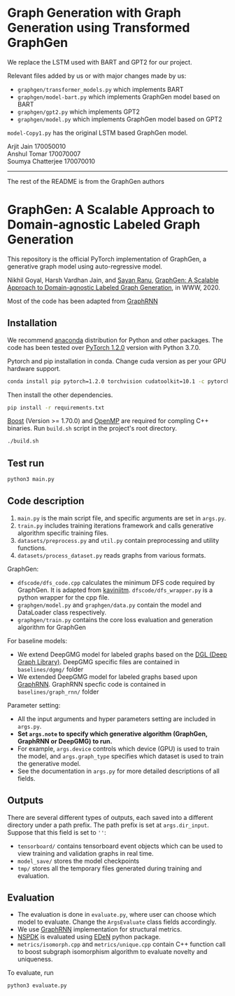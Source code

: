 # Graph Generation with Graph Generation using Transformed GraphGen

We replace the LSTM used with BART and GPT2 for our project.

Relevant files added by us or with major changes made by us:
- `graphgen/transformer_models.py` which implements BART
- `graphgen/model-bart.py` which implements GraphGen model based on BART
- `graphgen/gpt2.py` which implements GPT2
- `graphgen/model.py` which implements GraphGen model based on GPT2

`model-Copy1.py` has the original LSTM based GraphGen model.

Arjit Jain 170050010<br>
Anshul Tomar 170070007<br>
Soumya Chatterjee 170070010<br>

---
The rest of the README is from the GraphGen authors

# GraphGen: A Scalable Approach to Domain-agnostic Labeled Graph Generation

This repository is the official PyTorch implementation of GraphGen, a generative graph model using auto-regressive model.

Nikhil Goyal, Harsh Vardhan Jain, and [Sayan Ranu](http://www.cse.iitd.ac.in/~sayan/index.html), [GraphGen: A Scalable Approach to Domain-agnostic Labeled Graph Generation](https://arxiv.org/pdf/2001.08184.pdf), in WWW, 2020.

Most of the code has been adapted from [GraphRNN](https://github.com/snap-stanford/GraphRNN)

## Installation

We recommend [anaconda](https://www.anaconda.com/distribution/) distribution for Python and other packages. The code has been tested over [PyTorch 1.2.0](https://pytorch.org/) version with Python 3.7.0.

Pytorch and pip installation in conda. Change cuda version as per your GPU hardware support.

```bash
conda install pip pytorch=1.2.0 torchvision cudatoolkit=10.1 -c pytorch
```

Then install the other dependencies.

```bash
pip install -r requirements.txt
```

[Boost](https://www.boost.org/) (Version >= 1.70.0) and [OpenMP](https://www.openmp.org/) are required for compling C++ binaries. Run `build.sh` script in the project's root directory.

```bash
./build.sh
```

## Test run

```bash
python3 main.py
```

## Code description

1. `main.py` is the main script file, and specific arguments are set in `args.py`.
2. `train.py` includes training iterations framework and calls generative algorithm specific training files.
3. `datasets/preprocess.py` and `util.py` contain preprocessing and utility functions.
4. `datasets/process_dataset.py` reads graphs from various formats.

GraphGen:

- `dfscode/dfs_code.cpp` calculates the minimum DFS code required by GraphGen. It is adapted from [kaviniitm](https://github.com/kaviniitm/DFSCode). `dfscode/dfs_wrapper.py` is a python wrapper for the cpp file.
- `graphgen/model.py` and `graphgen/data.py` contain the model and DataLoader class respectively.
- `graphgen/train.py` contains the core loss evaluation and generation algorithm for GraphGen

For baseline models:

- We extend DeepGMG model for labeled graphs based on the [DGL (Deep Graph Library)](https://github.com/dmlc/dgl/tree/master/examples/pytorch/dgmg). DeepGMG specific files are contained in `baselines/dgmg/` folder
- We extended DeepGMG model for labeled graphs based upon [GraphRNN](https://github.com/snap-stanford/GraphRNN). GraphRNN specfic code is contained in `baselines/graph_rnn/` folder

Parameter setting:

- All the input arguments and hyper parameters setting are included in `args.py`.
- **Set `args.note` to specify which generative algorithm (GraphGen, GraphRNN or DeepGMG) to run.**
- For example, `args.device` controls which device (GPU) is used to train the model, and `args.graph_type` specifies which dataset is used to train the generative model.
- See the documentation in `args.py` for more detailed descriptions of all fields.

## Outputs

There are several different types of outputs, each saved into a different directory under a path prefix. The path prefix is set at `args.dir_input`. Suppose that this field is set to `''`:

- `tensorboard/` contains tensorboard event objects which can be used to view training and validation graphs in real time.
- `model_save/` stores the model checkpoints
- `tmp/` stores all the temporary files generated during training and evaluation.

## Evaluation

- The evaluation is done in `evaluate.py`, where user can choose which model to evaluate. Change the `ArgsEvaluate` class fields accordingly.
- We use [GraphRNN](https://github.com/snap-stanford/GraphRNN) implementation for structural metrics.
- [NSPDK](https://dtai.cs.kuleuven.be/software/nspdk) is evaluated using [EDeN](https://github.com/fabriziocosta/EDeN) python package.
- `metrics/isomorph.cpp` and `metrics/unique.cpp` contain C++ function call to boost subgraph isomorphism algorithm to evaluate novelty and uniqueness.

To evaluate, run

```bash
python3 evaluate.py
```
